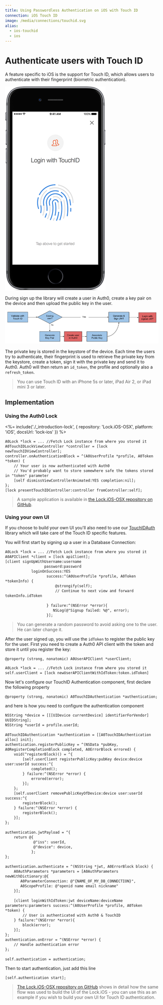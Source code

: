 ```yaml
---
title: Using Passwordless Authentication on iOS with Touch ID
connection: iOS Touch ID
image: /media/connections/touchid.svg
alias:
  - ios-touchid
  - ios
---
```


# Authenticate users with Touch ID

A feature specific to iOS is the support for Touch ID, which allows users to authenticate with their fingerprint (biometric authentication). 

![](/media/articles/connections/passwordless/passwordless-touchid-start.png)

During sign up the library will create a user in Auth0, create a key pair on the device and then upload the public key in the user. 

![](/media/articles/connections/passwordless/passwordless-touchid-flow.png)

The private key is stored in the keystore of the device. Each time the users try to authenticate, their fingerprint is used to retrieve fhe private key from the keystore, create a token, sign it with the private key and send it to Auth0. Auth0 will then return an `id_token`, the profile and optionally also a `refresh_token`.

> You can use Touch ID with an iPhone 5s or later, iPad Air 2, or iPad mini 3 or later.

## Implementation

### Using the Auth0 Lock

<%= include('./_introduction-lock', { repository: 'Lock.iOS-OSX', platform: 'iOS', docsUrl: 'lock-ios' }) %>

```
A0Lock *lock = ... //Fetch Lock instance from where you stored it
A0TouchIDLockViewController *controller = [lock newTouchIDViewController];
controller.onAuthenticationBlock = ^(A0UserProfile *profile, A0Token *token) {
    // Your user is now authenticated with Auth0
    // You'd probably want to store somewhere safe the tokens stored in "token" parameter
    [self dismissViewControllerAnimated:YES completion:nil];
};
[lock presentTouchIDController:controller fromController:self];
```

> A sample application is available in [the Lock.iOS-OSX repository on GitHub](https://github.com/auth0/Lock.iOS-OSX/tree/master/Examples/TouchID).

### Using your own UI

If you choose to build your own UI you'll also need to use our [TouchIDAuth](https://github.com/auth0/TouchIDAuth) library which will take care of the Touch ID specific features.

You will first start by signing up a user in a Database Connection:

```
A0Lock *lock = ... //Fetch Lock instance from where you stored it
A0APIClient *client = [lock apiClient];
[client signUpWithUsername:username
                  password:password
            loginOnSuccess:YES
                   success:^(A0UserProfile *profile, A0Token *tokenInfo) {
                       @strongify(self);
                       // Continue to next view and forward tokenInfo.idToken

                   } failure:^(NSError *error){
                      NSLog(@"Signup failed: %@", error);    
                   }];

```

> You can generate a random password to avoid asking one to the user. He can later change it.

After the user signed up, you will use the `idToken` to register the public key for the user. First you need to create a Auth0 API client with the token and store it until you register the key:

```
@property (strong, nonatomic) A0UserAPIClient *userClient;
```

```
A0Lock *lock = ... //Fetch Lock instance from where you stored it
self.userClient = [lock newUserAPIClientWithIdToken:token.idToken]
```

Now let's configure our TouchID Authentication component, first declare the following property

```
@property (strong, nonatomic) A0TouchIDAuthentication *authentication;
```

and here is how you need to configure the authentication component

```
NSString *device = [[[UIDevice currentDevice] identifierForVendor] UUIDString];
NSString *userId = profile.userId;

A0TouchIDAuthentication *authentication = [[A0TouchIDAuthentication alloc] init];
authentication.registerPublicKey = ^(NSData *pubKey, A0RegisterCompletionBlock completed, A0ErrorBlock errored) {
    void(^registerBlock)() = ^{
        [self.userClient registerPublicKey:pubKey device:device user:userId success:^{
            completed();
        } failure:^(NSError *error) {
            errored(error);
        }];
    };
    [self.userClient removePublicKeyOfDevice:device user:userId success:^{
        registerBlock();
    } failure:^(NSError *error) {
        registerBlock();
    }];
};

authentication.jwtPayload = ^{
    return @{
             @"iss": userId,
             @"device": device,
            };
};

authentication.authenticate = ^(NSString *jwt, A0ErrorBlock block) {
    A0AuthParameters *parameters = [A0AuthParameters newWithDictionary:@{      
       A0ParameterConnection: @"{NAME_OF_MY_DB_CONNECTION}",
       A0ScopeProfile: @"openid name email nickname"
    }];

    [client loginWithIdToken:jwt deviceName:deviceName parameters:parameters success:^(A0UserProfile *profile, A0Token *token) {
        // User is authenticated with Auth0 & TouchID
    } failure:^(NSError *error){
        block(error);
    }];
};
authentication.onError = ^(NSError *error) {
    // Handle authentication error
};

self.authentication = authentication;
```

Then to start authentication, just add this line

```
[self.authentication start];
``` 

> [The Lock.iOS-OSX repository on GitHub](https://github.com/auth0/Lock.iOS-OSX/tree/master/Pod/Classes/TouchID) shows in detail how the same flow was used to build the UI of the Lock.iOS - you can use this as an example if you wish to build your own UI for Touch ID authentication.

